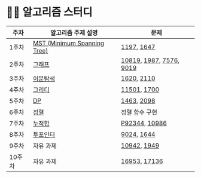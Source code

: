 # 🧑‍💻 알고리즘 스터디

| 주차 | 알고리즘 주제 설명                              | 문제                                                      |
|------|-----------------------------------------------|----------------------------------------------------------|
| 1주차 | [MST (Minimum Spanning Tree)](https://github.com/hongik-jabda/algorithm/blob/main/01.%20MST(Minimum%20Spanning%20Tree)/description.md)  | [1197](https://www.acmicpc.net/problem/1197), [1647](https://www.acmicpc.net/problem/1647) |
| 2주차 | [그래프](https://github.com/hongik-jabda/algorithm/blob/main/02.%20DFS%2C%20BFS%2C%20Backtracking/description.md)  | [10819](https://www.acmicpc.net/problem/10819), [1987](https://www.acmicpc.net/problem/1987), [7576](https://www.acmicpc.net/problem/7576), [9019](https://www.acmicpc.net/problem/9019) |
| 3주차 | [이분탐색](https://github.com/hongik-jabda/algorithm/blob/main/03.%20%EC%9D%B4%EB%B6%84%ED%83%90%EC%83%89/description.md)         | [1620](https://www.acmicpc.net/problem/1620), [2110](https://www.acmicpc.net/problem/2110) |
| 4주차 | [그리디](https://github.com/hongik-jabda/algorithm/blob/main/04.%20%EA%B7%B8%EB%A6%AC%EB%94%94/description.md)         | [11501](https://www.acmicpc.net/problem/11501), [1700](https://www.acmicpc.net/problem/1700) |
| 5주차 | [DP](https://github.com/hongik-jabda/algorithm/blob/main/05.%20DP/description.md)         | [1463](https://www.acmicpc.net/problem/1463), [2098](https://www.acmicpc.net/problem/2098) |
| 6주차 | [정렬](https://github.com/hongik-jabda/algorithm/blob/main/06.%20%EC%A0%95%EB%A0%AC%EA%B5%AC%ED%98%84/description.md)         | 정렬 함수 구현 |
| 7주차 | [누적합](https://github.com/hongik-jabda/algorithm/blob/main/07.%20%EB%88%84%EC%A0%81%ED%95%A9/description.md)         | [P92344](https://school.programmers.co.kr/learn/courses/30/lessons/92344), [10986](https://www.acmicpc.net/problem/10986)|
| 8주차 | [투포인터](https://github.com/hongik-jabda/algorithm/blob/main/08.%20%ED%88%AC%ED%8F%AC%EC%9D%B8%ED%84%B0/%EC%84%A4%EB%AA%85.md)         | [9024](https://www.acmicpc.net/problem/9024), [1644](https://www.acmicpc.net/problem/1644) |
| 9주차 | 자유 과제         | [10942](https://www.acmicpc.net/problem/10942), [1949](https://www.acmicpc.net/problem/1949) |
| 10주차 | 자유 과제         | [16953](https://www.acmicpc.net/problem/16953), [17136](https://www.acmicpc.net/problem/17136) |

